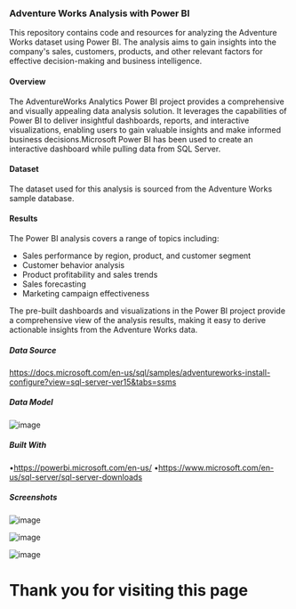 
### Adventure Works Analysis with Power BI

This repository contains code and resources for analyzing the Adventure Works dataset using Power BI. The analysis aims to gain insights into the company's sales, customers, products, and other relevant factors for effective decision-making and business intelligence.

#### Overview
  The AdventureWorks Analytics Power BI project provides a comprehensive and visually appealing data analysis solution. It leverages the capabilities of Power BI to deliver insightful dashboards, reports, and interactive visualizations, enabling users to gain valuable insights and make informed business decisions.Microsoft Power BI has been used to create an interactive dashboard while pulling data from SQL Server.

#### Dataset

The dataset used for this analysis is sourced from the Adventure Works sample database. 


#### Results

The Power BI analysis covers a range of topics including:

- Sales performance by region, product, and customer segment
- Customer behavior analysis
- Product profitability and sales trends
- Sales forecasting
- Marketing campaign effectiveness

The pre-built dashboards and visualizations in the Power BI project provide a comprehensive view of the analysis results, making it easy to derive actionable insights from the Adventure Works data.





##### Data Source
https://docs.microsoft.com/en-us/sql/samples/adventureworks-install-configure?view=sql-server-ver15&tabs=ssms

##### Data Model
![image](https://github.com/DorgeHrushikesh/Power-Bi_Project_1_Dashboard/assets/135008684/d9b07934-61d9-4503-b653-b30555abf5c2)

##### Built With
•https://powerbi.microsoft.com/en-us/ •https://www.microsoft.com/en-us/sql-server/sql-server-downloads

##### Screenshots 


![image](https://github.com/DorgeHrushikesh/Power-Bi_Project_1_Dashboard/assets/135008684/b27b34c8-eade-43c0-8837-77d01a1ece91)


![image](https://github.com/DorgeHrushikesh/Power-Bi_Project_1_Dashboard/assets/135008684/fc4c464b-6a17-4a6f-b53b-d4b6ed0f7b14)


![image](https://github.com/DorgeHrushikesh/Power-Bi_Project_1_Dashboard/assets/135008684/351a2d37-6860-4e24-a0ea-20feef29f180)


# Thank you for visiting this page
